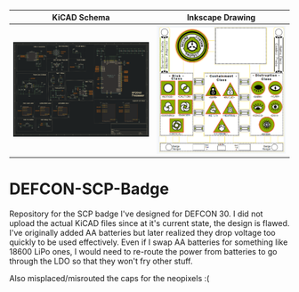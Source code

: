 KiCAD Schema         |  Inkscape Drawing
:-------------------------:|:-------------------------:
![DEFCON_SCP_Badge](https://raw.githubusercontent.com/k4r4koyun/DEFCON-SCP-Badge/main/Badge_Schema.png)  |  ![DEFCON_SCP_Badge](https://raw.githubusercontent.com/k4r4koyun/DEFCON-SCP-Badge/main/Board_Inkscape.png) 

# DEFCON-SCP-Badge
Repository for the SCP badge I've designed for DEFCON 30. I did not upload the actual KiCAD files since at it's current state, the design is flawed. I've originally added AA batteries but later realized they drop voltage too quickly to be used effectively. Even if I swap AA batteries for something like 18600 LiPo ones, I would need to re-route the power from batteries to go through the LDO so that they won't fry other stuff.

Also misplaced/misrouted the caps for the neopixels :(
